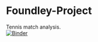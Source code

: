 # Foundley-Project
Tennis match analysis.  
[![Binder](https://mybinder.org/badge_logo.svg)](https://mybinder.org/v2/gh/m-grbic/Tennis-And-Data-Science-Foundley-Project/HEAD)

